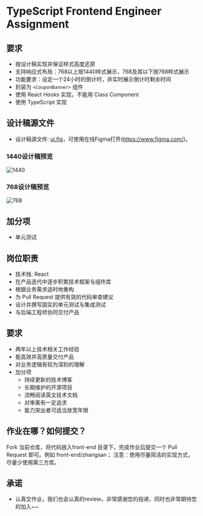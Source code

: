 # TypeScript Frontend Engineer Assignment

## 要求

- 按设计稿实现并保证样式高度还原
- 支持响应式布局：768以上按1440样式展示，768及其以下按768样式展示
- 功能要求：设定一个24小时的倒计时，并实时展示倒计时剩余时间
- 封装为 `<CouponBanner>` 组件
- 使用 React Hooks 实现，不能用 Class Component
- 使用 TypeScript 实现

## 设计稿源文件
- 设计稿源文件: [ui.fig](./ui.fig)，可使用在线Figma打开(https://www.figma.com/)。

### 1440设计稿预览
![1440](https://img.mrvcdn.com/us/media/38df616ba20e1d950b729d1684d4023c-1022-336.png)
### 768设计稿预览
![768](https://img.mrvcdn.com/us/media/46c21769d0490107b99507afe3491355-576-698.png)

## 加分项

- 单元测试

## 岗位职责

- 技术栈: React
- 在产品迭代中逐步积累技术框架与组件库
- 根据业务需求适时地重构
- 为 Pull Request 提供有效的代码审查建议
- 设计并撰写固实的单元测试与集成测试
- 与后端⼯程师协同交付产品

## 要求

- 两年以上技术相关工作经验
- 能高效并高质量交付产品
- 对业务逻辑有较为深刻的理解
- 加分项
  - 持续更新的技术博客
  - 长期维护的开源项目
  - 流畅阅读英文技术文档
  - 对审美有一定追求
  - 能力突出者可适当放宽年限

## 作业在哪？如何提交？
Fork 当前仓库，将代码放入front-end 目录下，完成作业后提交一个 Pull Request 即可。例如 front-end/zhangsan；
注意：使用尽量简洁的实现方式，尽量少使用第三方库。

## 承诺
- 认真交作业，我们也会认真的review，非常感谢您的投递，同时也非常期待您的加入~~ 